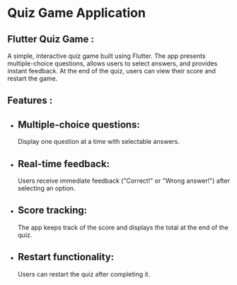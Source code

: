 # Quiz Game Application

## Flutter Quiz Game :

A simple, interactive quiz game built using Flutter. The app presents multiple-choice questions, allows users to select answers, and provides instant feedback. At the end of the quiz, users can view their score and restart the game.

## Features :
* ## Multiple-choice questions:
  Display one question at a time with selectable answers.
* ## Real-time feedback:
  Users receive immediate feedback ("Correct!" or "Wrong answer!") after selecting an option.
* ## Score tracking:
  The app keeps track of the score and displays the total at the end of the quiz.
* ## Restart functionality:
  Users can restart the quiz after completing it.
